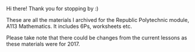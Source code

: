 Hi there! Thank you for stopping by :)

These are all the materials I archived for the Republic Polytechnic module, A113 Mathematics. It includes 6Ps, worksheets etc.

Please take note that there could be changes from the current lessons as these materials were for 2017.
